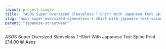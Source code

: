 ```yaml
---
layout: project_single
title:  "ASOS Super Oversized Sleeveless T-Shirt With Japanese Text Spine Print £14.00 @ Asos"
slug: "asos-super-oversized-sleeveless-t-shirt-with-japanese-text-spine-print-1400-at-asos"
parent: "japanese-streetwear"
---
```

ASOS Super Oversized Sleeveless T-Shirt With Japanese Text Spine Print £14.00 @ Asos